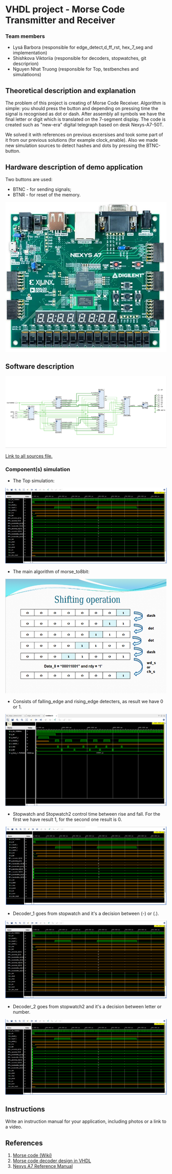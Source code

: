 # VHDL project - Morse Code Transmitter and Receiver

### Team members

* Lysá Barbora (responsible for edge_detect,d_ff_rst, hex_7_seg and implementation)
* Shishkova Viktoriia (responsible for decoders, stopwatches, git descriprion)
* Nguyen Nhat Truong (responsible for Top, testbenches and simulatioons)

## Theoretical description and explanation

The problem of this project is creating of Morse Code Receiver. Algorithm is simple: you should press the button and depending on pressing time the signal is recognised as dot or dash. After assembly all symbols we have the final letter or digit which is translated on the 7-segment display. The code is created such as "new-era" digital telegraph based on desk Nexys-A7-50T. 

We solved it with references on previous excersises and took some part of it from our previous solutions (for example clock_enable). Also we made new simulation sources to detect hashes and dots by pressing the BTNC-button. 

## Hardware description of demo application

Two buttons are used: 
- BTNC - for sending signals;
- BTNR - for reset of the memory.

![nexys.png](images/nexys.png)


## Software description

![schema.png](images/schema.png)

[Link to all sources file.](MorseCode/MorseCode.srcs) 

### Component(s) simulation

* The Top simulation:

![top.png](images/top.png)

* The main algorithm of morse_to8bit:

![shifting_op.png](images/shifting_op.png)

* Consists of falling_edge and rising_edge detecters, as result we have 0 or 1.

![edge_sim.png](images/edge_sim.png)

* Stopwatch and Stopwatch2 control time between rise and fall. For the first we have result 1, for the second one result is 0.

![watch_2.png](images/watch_2.png)

* Decoder_1 goes from stopwatch and it's a decision between (-) or (.). 

![dec_1.png](images/dec_1.png)

* Decoder_2 goes from stopwatch2 and it's a decision between letter or number. 

![decod_2.png](images/decod_2.png)

## Instructions

Write an instruction manual for your application, including photos or a link to a video.

## References

1. [Morse code (Wiki)](https://en.wikipedia.org/wiki/Morse_code)
2. [Morse code decoder design in VHDL](https://www.researchgate.net/publication/305379385_Morse_code_decoder_design_in_VHDL_using_FPGA_Spartan_3E_development_kit)
3. [Nexys A7 Reference Manual](https://digilent.com/reference/programmable-logic/nexys-a7/reference-manual)